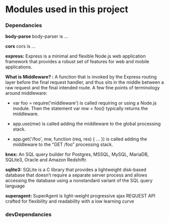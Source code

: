 Modules used in this project
============================

### Dependancies

**body-parse** body-parser is ...

**cors** cors is ...

**express:** Express is a minimal and flexible Node.js web application framework that provides a robust set of features for web and mobile applications.

**What is Middleware? :**  A function that is invoked by the Express routing layer before the final request handler, and thus sits in the middle between a raw request and the final intended route. A few fine points of terminology around middleware:

* var foo = require('middleware') is called requiring or using a Node.js module. Then the statement var mw = foo() typically returns the middleware.

* app.use(mw) is called adding the middleware to the global processing stack.

* app.get('/foo', mw, function (req, res) { ... }) is called adding the middleware to the “GET /foo” processing stack.

**knex:** An SQL query builder for Postgres, MSSQL, MySQL, MariaDB, SQLite3, Oracle and Amazon Redshiftr.

**sqlite3:** SQLite is a C library that provides a lightweight disk-based database that doesn’t require a separate server process and allows accessing the database using a nonstandard variant of the SQL query language

**superagent:** SuperAgent is light-weight progressive ajax REQUEST API crafted for flexibility and readability with a low learning curve

### devDependancies

